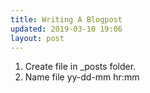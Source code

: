 ```yaml
---
title: Writing A Blogpost
updated: 2019-03-10 19:06
layout: post
---
```


1. Create file in \_posts folder.
2. Name file yy-dd-mm hr:mm

